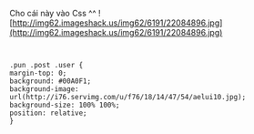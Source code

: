 Cho cái này vào Css ^^
![http://img62.imageshack.us/img62/6191/22084896.jpg](http://img62.imageshack.us/img62/6191/22084896.jpg)
```


.pun .post .user {
margin-top: 0;
background: #00A0F1;
background-image: url(http://i76.servimg.com/u/f76/18/14/47/54/aelui10.jpg);
background-size: 100% 100%;
position: relative;
}
```